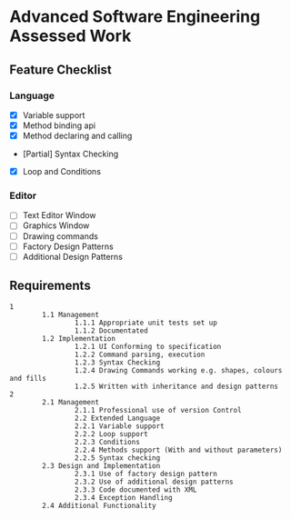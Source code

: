 # Advanced Software Engineering Assessed Work

## Feature Checklist
### Language 

- [x] Variable support
- [x] Method binding api
- [x] Method declaring and calling
- [Partial] Syntax Checking
- [x] Loop and Conditions

### Editor

- [ ] Text Editor Window
- [ ] Graphics Window
- [ ] Drawing commands
- [ ] Factory Design Patterns
- [ ] Additional Design Patterns

## Requirements
```
1 
        1.1 Management  
                1.1.1 Appropriate unit tests set up  
                1.1.2 Documentated  
        1.2 Implementation  
                1.2.1 UI Conforming to specification  
                1.2.2 Command parsing, execution  
                1.2.3 Syntax Checking  
                1.2.4 Drawing Commands working e.g. shapes, colours and fills  
                1.2.5 Written with inheritance and design patterns  
2 
        2.1 Management  
                2.1.1 Professional use of version Control  
                2.2 Extended Language  
                2.2.1 Variable support  
                2.2.2 Loop support  
                2.2.3 Conditions  
                2.2.4 Methods support (With and without parameters)  
                2.2.5 Syntax checking  
        2.3 Design and Implementation  
                2.3.1 Use of factory design pattern  
                2.3.2 Use of additional design patterns  
                2.3.3 Code documented with XML  
                2.3.4 Exception Handling  
        2.4 Additional Functionality  
```
